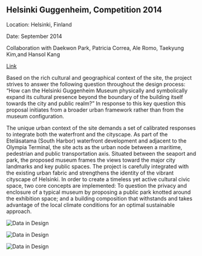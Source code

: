## Helsinki Guggenheim, Competition 2014


Location: Helsinki, Finland

Date: September 2014

Collaboration with Daekwon Park, Patricia Correa, Ale Romo, Taekyung Kim,and Hansol Kang

[Link](http://daekwonpark.com/portfolio/helsinki-guggenheim-museum/)

Based on the rich cultural and geographical context of the site, the project strives to answer the following question throughout the design process: “How can the Helsinki Guggenheim Museum physically and symbolically expand its cultural presence beyond the boundary of the building itself towards the city and public realm?” In response to this key question this proposal initiates from a broader urban framework rather than from the museum configuration.

The unique urban context of the site demands a set of calibrated responses to integrate both the waterfront and the cityscape. As part of the Eteläsatama (South Harbor) waterfront development and adjacent to the Olympia Terminal, the site acts as the urban node between a maritime, pedestrian and public transportation axis. Situated between the seaport and park, the proposed museum frames the views toward the major city landmarks and key public spaces. The project is carefully integrated with the existing urban fabric and strengthens the identity of the vibrant cityscape of Helsinki. In order to create a timeless yet active cultural civic space, two core concepts are implemented: To question the privacy and enclosure of a typical museum by proposing a public park knotted around the exhibition space; and a building composition that withstands and takes advantage of the local climate conditions for an optimal sustainable approach.

![Data in Design](https://namjulee.github.io/njs-lab-public/project/2014-helsinki-guggenheim/2014-helsinki-guggenheim.jpg)

![Data in Design](https://namjulee.github.io/njs-lab-public/project/2014-helsinki-guggenheim/2014-helsinki-guggenheim-01.jpg)

![Data in Design](https://namjulee.github.io/njs-lab-public/project/2014-helsinki-guggenheim/2014-helsinki-guggenheim-02.jpg)

